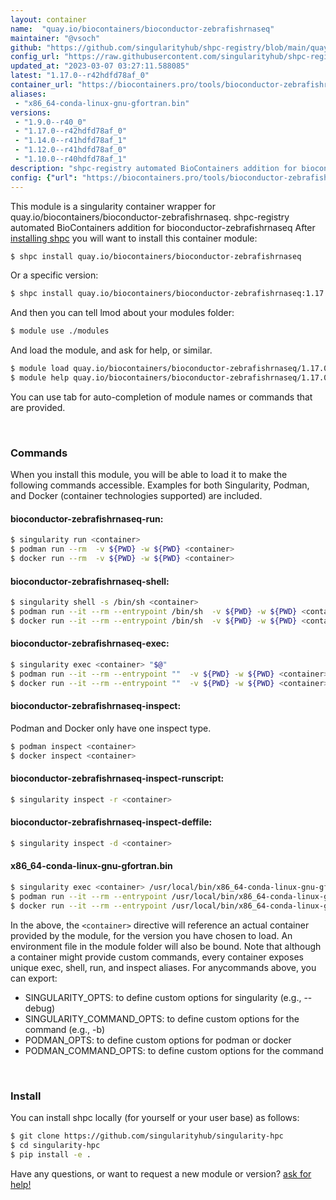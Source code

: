 ```yaml
---
layout: container
name:  "quay.io/biocontainers/bioconductor-zebrafishrnaseq"
maintainer: "@vsoch"
github: "https://github.com/singularityhub/shpc-registry/blob/main/quay.io/biocontainers/bioconductor-zebrafishrnaseq/container.yaml"
config_url: "https://raw.githubusercontent.com/singularityhub/shpc-registry/main/quay.io/biocontainers/bioconductor-zebrafishrnaseq/container.yaml"
updated_at: "2023-03-07 03:27:11.588085"
latest: "1.17.0--r42hdfd78af_0"
container_url: "https://biocontainers.pro/tools/bioconductor-zebrafishrnaseq"
aliases:
 - "x86_64-conda-linux-gnu-gfortran.bin"
versions:
 - "1.9.0--r40_0"
 - "1.17.0--r42hdfd78af_0"
 - "1.14.0--r41hdfd78af_1"
 - "1.12.0--r41hdfd78af_0"
 - "1.10.0--r40hdfd78af_1"
description: "shpc-registry automated BioContainers addition for bioconductor-zebrafishrnaseq"
config: {"url": "https://biocontainers.pro/tools/bioconductor-zebrafishrnaseq", "maintainer": "@vsoch", "description": "shpc-registry automated BioContainers addition for bioconductor-zebrafishrnaseq", "latest": {"1.17.0--r42hdfd78af_0": "sha256:7679f2ff753439a35ba3f84fc8dece993c9c34189ed804a7ec1e236e20971901"}, "tags": {"1.9.0--r40_0": "sha256:7221fb618f6399b2b2a6672da2882ef6c15a52498e4bc0a37218a03ae0c270af", "1.17.0--r42hdfd78af_0": "sha256:7679f2ff753439a35ba3f84fc8dece993c9c34189ed804a7ec1e236e20971901", "1.14.0--r41hdfd78af_1": "sha256:9a571d5f70ff4660f253eed45b6f6e5679c3272a6f13ce27960fdb026dbe38e3", "1.12.0--r41hdfd78af_0": "sha256:5ea0ecb25d1a887f385198a2c9326b89eef6bf61e2aface1c7b54504976f221e", "1.10.0--r40hdfd78af_1": "sha256:6af77b16104be663df98052d37bf6e78be5660eb2048ba5243bee6f9d197bc7e"}, "docker": "quay.io/biocontainers/bioconductor-zebrafishrnaseq", "aliases": {"x86_64-conda-linux-gnu-gfortran.bin": "/usr/local/bin/x86_64-conda-linux-gnu-gfortran.bin"}}
---
```


This module is a singularity container wrapper for quay.io/biocontainers/bioconductor-zebrafishrnaseq.
shpc-registry automated BioContainers addition for bioconductor-zebrafishrnaseq
After [installing shpc](#install) you will want to install this container module:


```bash
$ shpc install quay.io/biocontainers/bioconductor-zebrafishrnaseq
```

Or a specific version:

```bash
$ shpc install quay.io/biocontainers/bioconductor-zebrafishrnaseq:1.17.0--r42hdfd78af_0
```

And then you can tell lmod about your modules folder:

```bash
$ module use ./modules
```

And load the module, and ask for help, or similar.

```bash
$ module load quay.io/biocontainers/bioconductor-zebrafishrnaseq/1.17.0--r42hdfd78af_0
$ module help quay.io/biocontainers/bioconductor-zebrafishrnaseq/1.17.0--r42hdfd78af_0
```

You can use tab for auto-completion of module names or commands that are provided.

<br>

### Commands

When you install this module, you will be able to load it to make the following commands accessible.
Examples for both Singularity, Podman, and Docker (container technologies supported) are included.

#### bioconductor-zebrafishrnaseq-run:

```bash
$ singularity run <container>
$ podman run --rm  -v ${PWD} -w ${PWD} <container>
$ docker run --rm  -v ${PWD} -w ${PWD} <container>
```

#### bioconductor-zebrafishrnaseq-shell:

```bash
$ singularity shell -s /bin/sh <container>
$ podman run --it --rm --entrypoint /bin/sh  -v ${PWD} -w ${PWD} <container>
$ docker run --it --rm --entrypoint /bin/sh  -v ${PWD} -w ${PWD} <container>
```

#### bioconductor-zebrafishrnaseq-exec:

```bash
$ singularity exec <container> "$@"
$ podman run --it --rm --entrypoint ""  -v ${PWD} -w ${PWD} <container> "$@"
$ docker run --it --rm --entrypoint ""  -v ${PWD} -w ${PWD} <container> "$@"
```

#### bioconductor-zebrafishrnaseq-inspect:

Podman and Docker only have one inspect type.

```bash
$ podman inspect <container>
$ docker inspect <container>
```

#### bioconductor-zebrafishrnaseq-inspect-runscript:

```bash
$ singularity inspect -r <container>
```

#### bioconductor-zebrafishrnaseq-inspect-deffile:

```bash
$ singularity inspect -d <container>
```


#### x86_64-conda-linux-gnu-gfortran.bin

```bash
$ singularity exec <container> /usr/local/bin/x86_64-conda-linux-gnu-gfortran.bin
$ podman run --it --rm --entrypoint /usr/local/bin/x86_64-conda-linux-gnu-gfortran.bin   -v ${PWD} -w ${PWD} <container> -c " $@"
$ docker run --it --rm --entrypoint /usr/local/bin/x86_64-conda-linux-gnu-gfortran.bin   -v ${PWD} -w ${PWD} <container> -c " $@"
```



In the above, the `<container>` directive will reference an actual container provided
by the module, for the version you have chosen to load. An environment file in the
module folder will also be bound. Note that although a container
might provide custom commands, every container exposes unique exec, shell, run, and
inspect aliases. For anycommands above, you can export:

 - SINGULARITY_OPTS: to define custom options for singularity (e.g., --debug)
 - SINGULARITY_COMMAND_OPTS: to define custom options for the command (e.g., -b)
 - PODMAN_OPTS: to define custom options for podman or docker
 - PODMAN_COMMAND_OPTS: to define custom options for the command

<br>

### Install

You can install shpc locally (for yourself or your user base) as follows:

```bash
$ git clone https://github.com/singularityhub/singularity-hpc
$ cd singularity-hpc
$ pip install -e .
```

Have any questions, or want to request a new module or version? [ask for help!](https://github.com/singularityhub/singularity-hpc/issues)